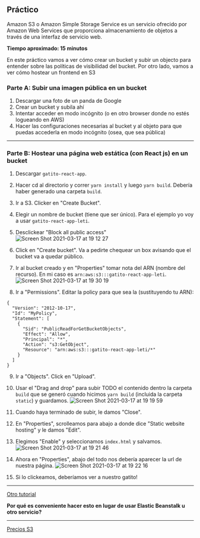 ## Práctico

Amazon S3 o Amazon Simple Storage Service es un servicio ofrecido por Amazon Web Services que proporciona almacenamiento de objetos a través de una interfaz de servicio web.

**Tiempo aproximado: 15 minutos**

En este práctico vamos a ver cómo crear un bucket y subir un objecto para entender sobre las políticas de visibilidad del bucket.
Por otro lado, vamos a ver cómo hostear un frontend en S3

### Parte A: Subir una imagen pública en un bucket

1. Descargar una foto de un panda de Google
2. Crear un bucket y subila ahí
3. Intentar acceder en modo incógnito (o en otro browser donde no estés logueando en AWS)
4. Hacer las configuraciones necesarias al bucket y al objeto para que puedas accederla en modo incógnito (osea, que sea pública)

---

### Parte B: Hostear una página web estática (con React js) en un bucket

1. Descargar `gatito-react-app`.

2. Hacer cd al directorio y correr `yarn install` y luego `yarn build`. Debería haber generado una carpeta `build`.

3. Ir a S3. Clicker en "Create Bucket".

4. Elegir un nombre de bucket (tiene que ser único). Para el ejemplo yo voy a usar `gatito-react-app-leti`.

5. Desclickear "Block all public access"
![Screen Shot 2021-03-17 at 19 12 27](https://user-images.githubusercontent.com/17788257/111546603-afb8e780-8756-11eb-92e0-662f98c023c6.png)


6. Click en "Create bucket". Va a pedirte chequear un box avisando que el bucket va a quedar público.


7. Ir al bucket creado y en "Properties" tomar nota del ARN (nombre del recurso). En mi caso es `arn:aws:s3:::gatito-react-app-leti`.
![Screen Shot 2021-03-17 at 19 30 19](https://user-images.githubusercontent.com/17788257/111547054-5ac9a100-8757-11eb-84b2-d5e6cf62a178.png)


8. Ir a "Permissions". Editar la policy para que sea la (sustituyendo tu ARN):
```
{
  "Version": "2012-10-17",
  "Id": "MyPolicy",
  "Statement": [
    {
      "Sid": "PublicReadForGetBucketObjects",
      "Effect": "Allow",
      "Principal": "*",
      "Action": "s3:GetObject",
      "Resource": "arn:aws:s3:::gatito-react-app-leti/*"
    }
  ]
}
```


9. Ir a "Objects". Click en "Upload".


10. Usar el "Drag and drop" para subir TODO el contenido dentro la carpeta `build` que se generó cuando hicimos `yarn build` (incluida la carpeta `static`) y guardamos.
![Screen Shot 2021-03-17 at 19 19 59](https://user-images.githubusercontent.com/17788257/111546731-e3940d00-8756-11eb-912e-b2e36b46fa26.png)

11. Cuando haya terminado de subir, le damos "Close".


12. En "Properties", scrolleamos para abajo a donde dice "Static website hosting" y le damos "Edit".


13. Elegimos "Enable" y seleccionamos `index.html` y salvamos.
![Screen Shot 2021-03-17 at 19 21 46](https://user-images.githubusercontent.com/17788257/111546683-ceb77980-8756-11eb-9cae-445e16530273.png)


14. Ahora en "Properties", abajo del todo nos debería aparecer la url de nuestra página.
![Screen Shot 2021-03-17 at 19 22 16](https://user-images.githubusercontent.com/17788257/111546709-da0aa500-8756-11eb-8815-8b00b56df6ff.png)


15. Si lo clickeamos, deberíamos ver a nuestro gatito!

---

[Otro tutorial](https://www.ryanjyost.com/create-s3-bucket-manually/)

**Por qué es conveniente hacer esto en lugar de usar Elastic Beanstalk u otro servicio?**

---
[Precios S3](https://aws.amazon.com/es/getting-started/hands-on/host-static-website/services-costs/)
